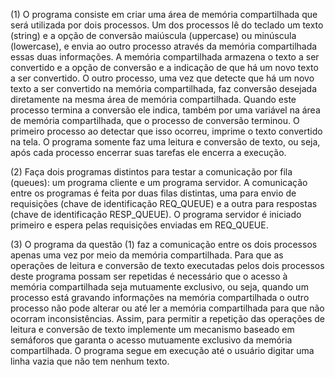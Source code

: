 (1) O programa consiste em criar uma área de memória compartilhada que será utilizada por dois
processos. Um dos processos lê do teclado um texto (string) e a opção de conversão maiúscula
(uppercase) ou minúscula (lowercase), e envia ao outro processo através da memória compartilhada
essas duas informações. A memória compartilhada armazena o texto a ser convertido e a opção de
conversão e a indicação de que há um novo texto a ser convertido. O outro processo, uma vez que
detecte que há um novo texto a ser convertido na memória compartilhada, faz conversão desejada
diretamente na mesma área de memória compartilhada. Quando este processo termina a conversão
ele indica, também por uma variável na área de memória compartilhada, que o processo de
conversão terminou. O primeiro processo ao detectar que isso ocorreu, imprime o texto convertido
na tela. O programa somente faz uma leitura e conversão de texto, ou seja, após cada processo
encerrar suas tarefas ele encerra a execução.

(2) Faça dois programas distintos para testar a comunicação por fila (queues): um programa cliente
e um programa servidor. A comunicação entre os programas é feita por duas filas distintas, uma para
envio de requisições (chave de identificação REQ_QUEUE) e a outra para respostas (chave de
identificação RESP_QUEUE). O programa servidor é iniciado primeiro e espera pelas requisições
enviadas em REQ_QUEUE.

(3) O programa da questão (1) faz a comunicação entre os dois processos apenas uma vez por meio
da memória compartilhada. Para que as operações de leitura e conversão de texto executadas pelos
dois processos deste programa possam ser repetidas é necessário que o acesso à memória
compartilhada seja mutuamente exclusivo, ou seja, quando um processo está gravando informações
na memória compartilhada o outro processo não pode alterar ou até ler a memória compartilhada
para que não ocorram inconsistências. Assim, para permitir a repetição das operações de leitura e
conversão de texto implemente um mecanismo baseado em semáforos que garanta o acesso
mutuamente exclusivo da memória compartilhada. O programa segue em execução até o usuário
digitar uma linha vazia que não tem nenhum texto.